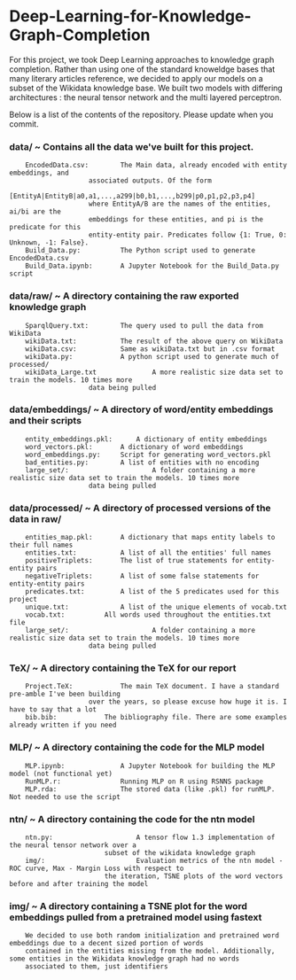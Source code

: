 # Deep-Learning-for-Knowledge-Graph-Completion

For this project, we took Deep Learning approaches to knowledge graph completion. Rather than using one of the standard knoweldge bases that many literary articles reference, we decided to apply our models on a subset of the Wikidata knowledge base. We built two models with differing architectures : the neural tensor network and the multi layered perceptron.

Below is a list of the contents of the repository. Please update when you commit.

###  data/ ~ Contains all the data we've built for this project. 
		EncodedData.csv:		The Main data, already encoded with entity embeddings, and 
						associated outputs. Of the form 
						[EntityA|EntityB|a0,a1,...,a299|b0,b1,...,b299|p0,p1,p2,p3,p4]
						where EntityA/B are the names of the entities, ai/bi are the 
						embeddings for these entities, and pi is the predicate for this
						entity-entity pair. Predicates follow {1: True, 0: Unknown, -1: False}.
		Build_Data.py:	  		The Python script used to generate EncodedData.csv
		Build_Data.ipynb: 		A Jupyter Notebook for the Build_Data.py script

###		data/raw/ ~ A directory containing the raw exported knowledge graph
		SparqlQuery.txt:		The query used to pull the data from WikiData
		wikiData.txt:			The result of the above query on WikiData
		wikiData.csv:			Same as wikiData.txt but in .csv format
		wikiData.py:			A python script used to generate much of processed/
		wikiData_Large.txt              A more realistic size data set to train the models. 10 times more
						data being pulled

### 	data/embeddings/ ~ A directory of word/entity embeddings and their scripts
		entity_embeddings.pkl:  	A dictionary of entity embeddings
		word_vectors.pkl:		A dictionary of word embeddings
		word_embeddings.py:		Script for generating word_vectors.pkl
		bad_entities.py:		A list of entities with no encoding 
		large_set/:                     A folder containing a more realistic size data set to train the models. 10 times more
						data being pulled

###		data/processed/ ~ A directory of processed versions of the data in raw/
		entities_map.pkl:		A dictionary that maps entity labels to their full names
		entities.txt:			A list of all the entities' full names
		positiveTriplets: 		The list of true statements for entity-entity pairs
		negativeTriplets:		A list of some false statements for entity-entity pairs
		predicates.txt: 		A list of the 5 predicates used for this project
		unique.txt: 			A list of the unique elements of vocab.txt
		vocab.txt: 			All words used throughout the entities.txt file
		large_set/:                     A folder containing a more realistic size data set to train the models. 10 times more
						data being pulled

### 	TeX/ ~ A directory containing the TeX for our report
		Project.TeX:  			The main TeX document. I have a standard pre-amble I've been building 
						over the years, so please excuse how huge it is. I have to say that a lot
		bib.bib:			The bibliography file. There are some examples already written if you need

### 	MLP/ ~ A directory containing the code for the MLP model
		MLP.ipynb:  			A Jupyter Notebook for building the MLP model (not functional yet)
		RunMLP.r:				Running MLP on R using RSNNS package
		MLP.rda:				The stored data (like .pkl) for runMLP. Not needed to use the script	

### 	ntn/ ~ A directory containing the code for the ntn model
		ntn.py:  			        A tensor flow 1.3 implementation of the neural tensor network over a 
							subset of the wikidata knowledge graph
		img/:				        Evaluation metrics of the ntn model - ROC curve, Max - Margin Loss with respect to
							the iteration, TSNE plots of the word vectors before and after training the model

### 	img/ ~ A directory containing a TSNE plot for the word embeddings pulled from a pretrained model using fastext
		We decided to use both random initialization and pretrained word embeddings due to a decent sized portion of words 
		contained in the entities missing from the model. Additionally, some entities in the Wikidata knowledge graph had no words 
		associated to them, just identifiers

